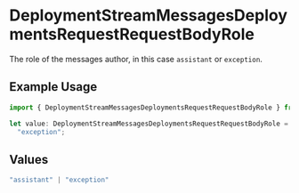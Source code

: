 # DeploymentStreamMessagesDeploymentsRequestRequestBodyRole

The role of the messages author, in this case `assistant` or `exception`.

## Example Usage

```typescript
import { DeploymentStreamMessagesDeploymentsRequestRequestBodyRole } from "@orq-ai/node/models/operations";

let value: DeploymentStreamMessagesDeploymentsRequestRequestBodyRole =
  "exception";
```

## Values

```typescript
"assistant" | "exception"
```
